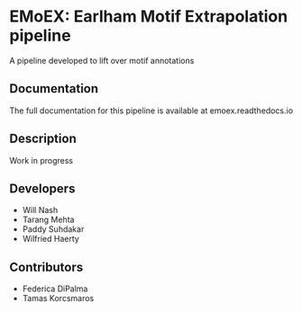 # EMoEX: Earlham Motif Extrapolation pipeline 

A pipeline developed to lift over motif annotations

## Documentation 

The full documentation for this pipeline is available at emoex.readthedocs.io

## Description

Work in progress

## Developers 
- Will Nash
- Tarang Mehta
- Paddy Suhdakar
- Wilfried Haerty

## Contributors 

- Federica DiPalma
- Tamas Korcsmaros

